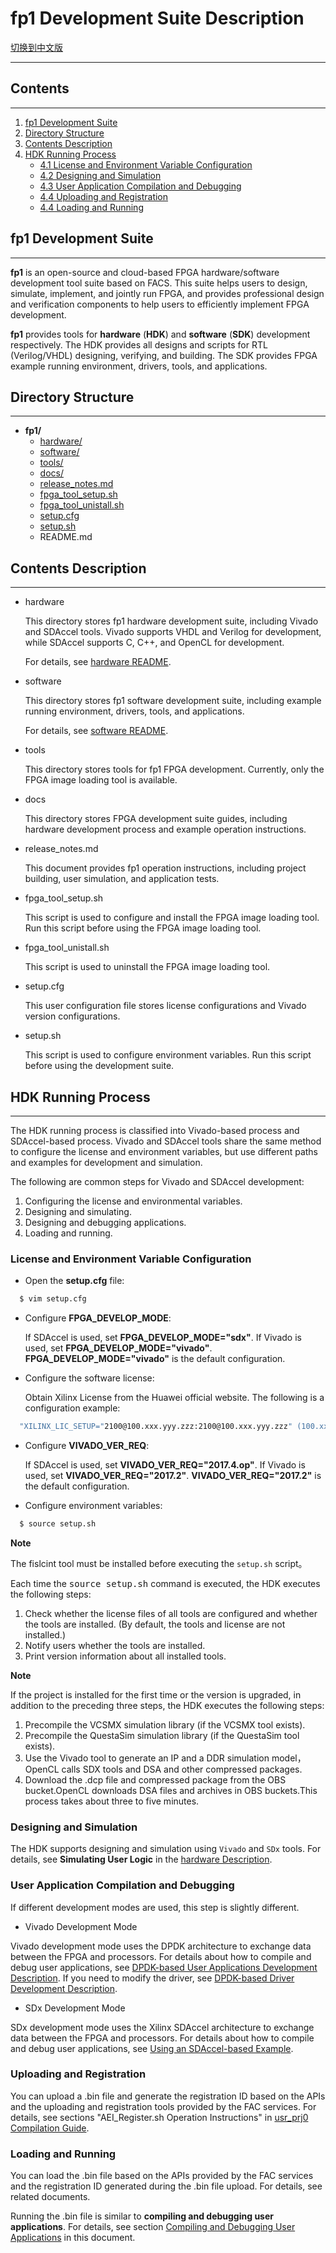 # fp1 Development Suite Description

[切换到中文版](./README_CN.md)

---

## Contents
-------
1. [fp1 Development Suite](#sec-1)
2. [Directory Structure](#sec-2)
3. [Contents Description](#sec-3)
4. [HDK Running Process](#sec-4)
   * [4.1 License and Environment Variable Configuration](#sec-4-1)
   * [4.2 Designing and Simulation](#sec-4-2)
   * [4.3 User Application Compilation and Debugging](#sec-4-3)
   * [4.4 Uploading and Registration](#sec-4-4)
   * [4.4 Loading and Running](#sec-4-5)

</div>

<a id="sec-1" name="sec-1"></a>
## fp1 Development Suite

---

**fp1** is an open-source and cloud-based FPGA hardware/software development tool suite based on FACS. This suite helps users to design, simulate, implement, and jointly run FPGA, and provides professional design and verification components to help users to efficiently implement FPGA development.

**fp1** provides tools for **hardware** (**HDK**) and **software** (**SDK**) development respectively. The HDK provides all designs and scripts for RTL (Verilog/VHDL) designing, verifying, and building. The SDK provides FPGA example running environment, drivers, tools, and applications.

<a id="sec-2" name="sec-2"></a>

## Directory Structure

---

- **fp1/**
  - [hardware/](#sec-3-1)
  - [software/](#sec-3-2)
  - [tools/](#sec-3-3)
  - [docs/](#sec-3-4)
  - [release_notes.md](#sec-3-5)
  - [fpga_tool_setup.sh](#sec-3-6)
  - [fpga_tool_unistall.sh](#sec-3-7)
  - [setup.cfg](#sec-3-8)
  - [setup.sh](#sec-3-9)
  - README.md

<a id="sec-3" name="sec-3"></a>

## Contents Description

---

<a id="sec-3-1" name="sec-3-1"></a>

- hardware

  This directory stores fp1 hardware development suite, including Vivado and SDAccel tools. Vivado supports VHDL and Verilog for development, while SDAccel supports C, C++, and OpenCL for development.

  For details, see [hardware README](./fp1/hardware/README.md).

<a id="sec-3-2" name="sec-3-2"></a>

- software

  This directory stores fp1 software development suite, including example running environment, drivers, tools, and applications.

  For details, see [software README](./fp1/software/README.md).

<a id="sec-3-3" name="sec-3-3"></a>

- tools

  This directory stores tools for fp1 FPGA development. Currently, only the FPGA image loading tool is available.

<a id="sec-3-4" name="sec-3-4"></a>

- docs

  This directory stores FPGA development suite guides, including hardware development process and example operation instructions.

<a id="sec-3-5" name="sec-3-5"></a>

- release_notes.md

  This document provides fp1 operation instructions, including project building, user simulation, and application tests.

<a id="sec-3-6" name="sec-3-6"></a>

- fpga_tool_setup.sh

  This script is used to configure and install the FPGA image loading tool. Run this script before using the FPGA image loading tool.

<a id="sec-3-7" name="sec-3-7"></a>

- fpga_tool_unistall.sh

  This script is used to uninstall the FPGA image loading tool.

<a id="sec-3-8" name="sec-3-8"></a>

- setup.cfg

  This user configuration file stores license configurations and Vivado version configurations.

<a id="sec-3-9" name="sec-3-9"></a>

- setup.sh

  This script is used to configure environment variables. Run this script before using the development suite.

<a id="sec-4" name="sec-4"></a>

## HDK Running Process

---

The HDK running process is classified into Vivado-based process and SDAccel-based process.
Vivado and SDAccel tools share the same method to configure the license and environment variables, but use different paths and examples for development and simulation.

The following are common steps for Vivado and SDAccel development:

1. Configuring the license and environmental variables.
2. Designing and simulating.
3. Designing and debugging applications.
4. Loading and running.

<a id="sec-4-1" name="sec-4-1"></a>

### License and Environment Variable Configuration

- Open the **setup.cfg** file:

```bash
  $ vim setup.cfg
```

- Configure **FPGA_DEVELOP_MODE**:

  If SDAccel is used, set **FPGA_DEVELOP_MODE="sdx"**.
  If Vivado is used, set **FPGA_DEVELOP_MODE="vivado"**.
  **FPGA_DEVELOP_MODE="vivado"** is the default configuration.

- Configure the software license:

  Obtain Xilinx License from the Huawei official website. The following is a configuration example:

```bash
  "XILINX_LIC_SETUP="2100@100.xxx.yyy.zzz:2100@100.xxx.yyy.zzz" (100.xxx.yyy.zzz indicates the IP address of the license.)
```

- Configure **VIVADO_VER_REQ**:

  If SDAccel is used, set **VIVADO_VER_REQ="2017.4.op"**.
  If Vivado is used, set **VIVADO_VER_REQ="2017.2"**.
  **VIVADO_VER_REQ="2017.2"** is the default configuration.

- Configure environment variables:

```bash
  $ source setup.sh
```

**Note**

The fislcint tool must be installed before executing the `setup.sh` script。

Each time the <kbd>source setup.sh</kbd> command is executed, the HDK executes the following steps:

1. Check whether the license files of all tools are configured and whether the tools are installed. (By default, the tools and license are not installed.)
2. Notify users whether the tools are installed.
3. Print version information about all installed tools.

**Note**

If the project is installed for the first time or the version is upgraded, in addition to the preceding three steps, the HDK executes the following steps:

1. Precompile the VCSMX simulation library (if the VCSMX tool exists).
2. Precompile the QuestaSim simulation library (if the QuestaSim tool exists).
3. Use the Vivado tool to generate an IP and a DDR simulation model，OpenCL calls SDX tools and DSA and other compressed packages.
4. Download the .dcp file and compressed package from the OBS bucket.OpenCL downloads DSA files and archives in OBS buckets.This process takes about three to five minutes.

<a id="sec-4-2" name="sec-4-2"></a>

### Designing and Simulation

The HDK supports designing and simulation using `Vivado` and `SDx` tools. For details, see **Simulating User Logic** in the [hardware Description](./hardware/README.md).

<a id="sec-4-3" name="sec-4-3"></a>

### User Application Compilation and Debugging

If different development modes are used, this step is slightly different.

- Vivado Development Mode

Vivado development mode uses the DPDK architecture to exchange data between the FPGA and processors. For details about how to compile and debug user applications, see [DPDK-based User Applications Development Description](./software/app/dpdk_app/README.md).
If you need to modify the driver, see [DPDK-based Driver Development Description](./software/userspace/dpdk_src/README.md).

- SDx Development Mode

SDx development mode uses the Xilinx SDAccel architecture to exchange data between the FPGA and processors. For details about how to compile and debug user applications, see [Using an SDAccel-based Example](./docs/Using_an_SDAccel_based_Example.md).

<a id="sec-4-4" name="sec-4-4"></a>

### Uploading and Registration

You can upload a .bin file and generate the registration ID based on the APIs and the uploading and registration tools provided by the FAC services. For details, see sections "AEI_Register.sh Operation Instructions" in [usr_prj0 Compilation Guide](./hardware/vivado_design/user/usr_prj0/prj/README.md).

<a id="sec-4-5" name="sec-4-5"></a>

### Loading and Running

You can load the .bin file based on the APIs provided by the FAC services and the registration ID generated during the .bin file upload. For details, see related documents.

Running the .bin file is similar to **compiling and debugging user applications**. For details, see section [Compiling and Debugging User Applications](#sec-4-3) in this document.

